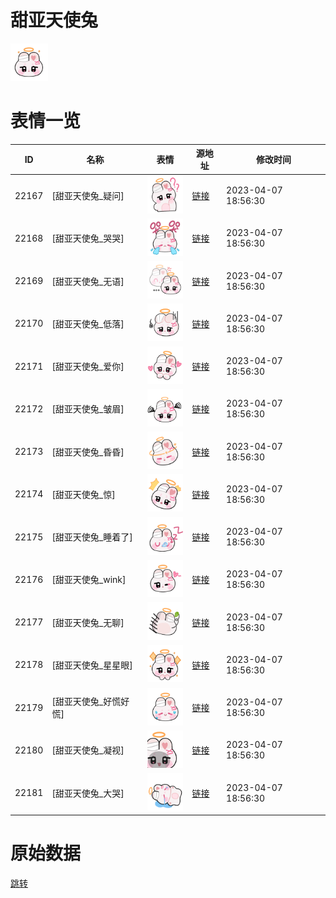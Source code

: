 # 甜亚天使兔

<img src="./cover.png" height="60" alt="cover" />

# 表情一览

|ID|名称|表情|源地址|修改时间|
|----|----|----|----|----|
|22167|[甜亚天使兔_疑问]|<img src="./pic/022167_%5B甜亚天使兔_疑问%5D.png" height="60" alt="疑问"/>|[链接](https://i0.hdslb.com/bfs/garb/1947c329052c4b2948569383ae156ba8fea4031e.png)|2023-04-07 18:56:30|
|22168|[甜亚天使兔_哭哭]|<img src="./pic/022168_%5B甜亚天使兔_哭哭%5D.png" height="60" alt="哭哭"/>|[链接](https://i0.hdslb.com/bfs/garb/43957beb40c452c052cae40d006c1115f154497f.png)|2023-04-07 18:56:30|
|22169|[甜亚天使兔_无语]|<img src="./pic/022169_%5B甜亚天使兔_无语%5D.png" height="60" alt="无语"/>|[链接](https://i0.hdslb.com/bfs/garb/9ac5a3ff5268b72c89312dc2a4eb297615245c2b.png)|2023-04-07 18:56:30|
|22170|[甜亚天使兔_低落]|<img src="./pic/022170_%5B甜亚天使兔_低落%5D.png" height="60" alt="低落"/>|[链接](https://i0.hdslb.com/bfs/garb/8e58402b135348a4e0369bce83fec8b1022f907d.png)|2023-04-07 18:56:30|
|22171|[甜亚天使兔_爱你]|<img src="./pic/022171_%5B甜亚天使兔_爱你%5D.png" height="60" alt="爱你"/>|[链接](https://i0.hdslb.com/bfs/garb/11dfb6f89ab063b53f868a70ed47cd5639687a00.png)|2023-04-07 18:56:30|
|22172|[甜亚天使兔_皱眉]|<img src="./pic/022172_%5B甜亚天使兔_皱眉%5D.png" height="60" alt="皱眉"/>|[链接](https://i0.hdslb.com/bfs/garb/4f1d140cfc0cf4182040e15cbd3dc8b7ac5f3c9d.png)|2023-04-07 18:56:30|
|22173|[甜亚天使兔_昏昏]|<img src="./pic/022173_%5B甜亚天使兔_昏昏%5D.png" height="60" alt="昏昏"/>|[链接](https://i0.hdslb.com/bfs/garb/eb2ebe4b092ca10e53ac4ac4eadaef16cec6df01.png)|2023-04-07 18:56:30|
|22174|[甜亚天使兔_惊]|<img src="./pic/022174_%5B甜亚天使兔_惊%5D.png" height="60" alt="惊"/>|[链接](https://i0.hdslb.com/bfs/garb/17d7730879bbf9a45df532de63f0adc1aa5a2799.png)|2023-04-07 18:56:30|
|22175|[甜亚天使兔_睡着了]|<img src="./pic/022175_%5B甜亚天使兔_睡着了%5D.png" height="60" alt="睡着了"/>|[链接](https://i0.hdslb.com/bfs/garb/c1b270369e131b653125e686954590fb27d35624.png)|2023-04-07 18:56:30|
|22176|[甜亚天使兔_wink]|<img src="./pic/022176_%5B甜亚天使兔_wink%5D.png" height="60" alt="wink"/>|[链接](https://i0.hdslb.com/bfs/garb/0e495004b662047c4b4bfb8ceeb5a59295d30067.png)|2023-04-07 18:56:30|
|22177|[甜亚天使兔_无聊]|<img src="./pic/022177_%5B甜亚天使兔_无聊%5D.png" height="60" alt="无聊"/>|[链接](https://i0.hdslb.com/bfs/garb/528397dfa5d9817698655a76282d1203985337ea.png)|2023-04-07 18:56:30|
|22178|[甜亚天使兔_星星眼]|<img src="./pic/022178_%5B甜亚天使兔_星星眼%5D.png" height="60" alt="星星眼"/>|[链接](https://i0.hdslb.com/bfs/garb/30ad8fae3b6bf884b2be2d94b3700584ddf841c1.png)|2023-04-07 18:56:30|
|22179|[甜亚天使兔_好慌好慌]|<img src="./pic/022179_%5B甜亚天使兔_好慌好慌%5D.png" height="60" alt="好慌好慌"/>|[链接](https://i0.hdslb.com/bfs/garb/b981e0fabb51df0b943f609d2b4eb657c691d881.png)|2023-04-07 18:56:30|
|22180|[甜亚天使兔_凝视]|<img src="./pic/022180_%5B甜亚天使兔_凝视%5D.png" height="60" alt="凝视"/>|[链接](https://i0.hdslb.com/bfs/garb/0a2ea8d92182ec918f37169d3346b96198814529.png)|2023-04-07 18:56:30|
|22181|[甜亚天使兔_大哭]|<img src="./pic/022181_%5B甜亚天使兔_大哭%5D.png" height="60" alt="大哭"/>|[链接](https://i0.hdslb.com/bfs/garb/99a60deff5c13bba8c4fbac0a77612e2866c1895.png)|2023-04-07 18:56:30|

# 原始数据

[跳转](./raw.json)

